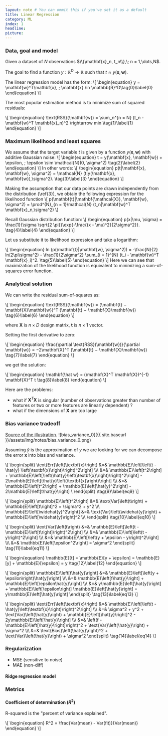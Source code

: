 ```yaml
---
layout: note # You can ommit this if you've set it as a default
title: Linear Regression
category: ML
index: 1
headline:
picture:
---
```


### Data, goal and model

Given a dataset of $N$ observations $\\{\mathbf{x}_n, t_n\\},\; n = 1,\dots,N$.

The goal to find a function $y: \mathbb{R}^D \rightarrow \mathbb{R}$ such that $t \approx y(\mathbf{x}, \mathbf{w})$.

The linear regression model has the form:
\\[
\begin{equation}
y = \mathbf{w}^T\mathbf{x}, \; \mathbf{x} \in \mathbb{R}^D\tag{0}\label{0}
\end{equation}
\\]

The most popular estimation method is to minimize sum of squared residuals:

\\[
\begin{equation}
\text{RSS}(\mathbf{w}) = \sum_n^{n = N} (t_n - \mathbf{w}^T \mathbf{x}_n)^2 \rightarrow min \tag{1}\label{1}
\end{equation}
\\]

### Maximum likelihood and least squares

We assume that the target variable $t$ is given by a function $y(\mathbf{x}, \mathbf{w})$ with additive Gaussian noise:
\\[
\begin{equation}
t = y(\mathbf{x}, \mathbf{w}) + \epsilon, \; \epsilon \sim \mathcal{N}(0, \sigma^2)  \tag{2}\label{2}
\end{equation}
\\]
In other words:
\\[
\begin{equation}
p(t|\mathbf{x}, \mathbf{w}, \sigma^2) = \mathcal{N} (t|y(\mathbf{x}, \mathbf{w}),\sigma^2).  \tag{3}\label{3}
\end{equation}
\\]

Making the assumption that our data points are drawn independently from the distribution (\ref{3}), we obtain the
following expression for the likelihood function
\\[
p(\mathbf{t}|\mathbf{\mathcal{X}}, \mathbf{w}, \sigma^2) = \prod^{N}_{n = 1}\mathcal{N} (t_n|\mathbf{w}^T \mathbf{x}_n,\sigma^2)
\\]

Recall Gaussian distribution function:
\\[
\begin{equation}
p(x|\mu, \sigma) = \frac{1}{\sigma \sqrt{2 \pi}}\exp{-\frac{(x - \mu)^2}{2\sigma^2}}.  \tag{4}\label{4}
\end{equation}
\\]

Let us substitute it to likelihood expression and take a logarithm:

\\[
\begin{equation}
ln (p(\mathbf{t}|\mathbf{w}, \sigma^2)) = -\frac{N}{2} ln(2\pi\sigma^2) - \frac{1}{2\sigma^2} \sum_{i = 1}^{N} (t_i - \mathbf{w}^T \mathbf{x}_i)^2.  \tag{5}\label{5}
\end{equation}
\\]
Here we can see that maximization of the likelihood function  is equivalent to minimizing
a sum-of-squares error function. 


### Analytical solution

We can write the residual sum-of-squares as:

\\[
\begin{equation}
\text{RSS}(\mathbf{w}) = (\mathbf{t} − \mathbf{X}\mathbf{w})^T (\mathbf{t} − \mathbf{X}\mathbf{w}) \tag{6}\label{6}
\end{equation}
\\]

where $\mathbf{X}$ is $n \times D$ design matrix, $\mathbf{t}$ is $n \times 1$ vector.

Setting the first derivative to zero:

\\[
\begin{equation}
\frac{\partial \text{RSS}(\mathbf{w})}{\partial \mathbf{w}} = −2\mathbf{X}^T (\mathbf{t} − \mathbf{X}\mathbf{w}) \tag{7}\label{7}
\end{equation}
\\]

we get the solution:

\\[
\begin{equation}
\mathbf{\hat w} = (\mathbf{X}^T \mathbf{X})^{-1} \mathbf{X}^T t \tag{8}\label{8}
\end{equation}
\\]


Here are the problems:
- what if $\mathbf{X}^T \mathbf{X}$ is singular (number of observations greater than number of features
  or two or more features are linearly dependent) ?
- what if the dimensions of $\mathbf{X}$ are too large



### Bias variance tradeoff
[Source of the illustration](http://scott.fortmann-roe.com/docs/BiasVariance.html).
![bias_variance_0]({{ site.baseurl }}/assets/img/notes/bias_variance_0.png)

Assuming $\hat{y}$ is the approximation of $y$ we are looking for we can decompose the error $\mathbf{x}$ 
into bias and variance.

\\[
\begin{split}
\text{Err}\left(\textbf{x}\right) &=& \mathbb{E}\left[\left(t - \hat{y} \left(\textbf{x}\right)\right)^2\right] \\\\\\
&=& \mathbb{E}\left[t^2\right] + \mathbb{E}\left[\left(\hat{y}\left(\textbf{x}\right)\right)^2\right] - 2\mathbb{E}\left[t\hat{y}\left(\textbf{x}\right)\right] \\\\\\
&=& \mathbb{E}\left[t^2\right] + \mathbb{E}\left[\hat{y}^2\right] - 2\mathbb{E}\left[t\hat{y}\right] \\
\end{split} \tag{9}\label{eq9}
\\]

\\[
\begin{split}
\mathbb{E}\left[t^2\right] &=& \text{Var}\left(t\right) + \mathbb{E}\left[t\right]^2 = \sigma^2 + y^2 \\\\\\
\mathbb{E}\left[\widehat{y}^2\right] &=& \text{Var}\left(\widehat{y}\right) + \mathbb{E}\left[\widehat{y}\right]^2 \\\\\\
\end{split} \tag{10}\label{eq10}
\\]

\\[
\begin{split}
\text{Var}\left(t\right) &=& \mathbb{E}\left[\left(t - \mathbb{E}\left[t\right]\right)^2\right] \\\\\\
&=& \mathbb{E}\left[\left(t - y\right)^2\right] \\\\\\
&=& \mathbb{E}\left[\left(y + \epsilon - y\right)^2\right] \\\\\\
&=& \mathbb{E}\left[\epsilon^2\right] = \sigma^2
\end{split} \tag{11}\label{eq11}
\\]


\\[
\begin{equation}
\mathbb{E}[t] = \mathbb{E}[y + \epsilon] = \mathbb{E}[y] + \mathbb{E}[\epsilon] = y \tag{12}\label{12}
\end{equation}
\\]

\\[
\begin{split}
\mathbb{E}\left[t\hat{y}\right] &=& \mathbb{E}\left[\left(y + \epsilon\right)\hat{y}\right] \\\\\\
&=& \mathbb{E}\left[f\hat{y}\right] + \mathbb{E}\left[\epsilon\hat{y}\right] \\\\\\
&=& y\mathbb{E}\left[\hat{y}\right] + \mathbb{E}\left[\epsilon\right] \mathbb{E}\left[\hat{y}\right]  = y\mathbb{E}\left[\hat{y}\right]
\end{split} \tag{13}\label{eq13}
\\]

\\[
\begin{split}
\text{Err}\left(\textbf{x}\right) &=& \mathbb{E}\left[\left(t - \hat{y}\left(\textbf{x}\right)\right)^2\right] \\\\\\
&=& \sigma^2 + y^2 + \text{Var}\left(\hat{y}\right) + \mathbb{E}\left[\hat{y}\right]^2 - 2y\mathbb{E}\left[\hat{y}\right] \\\\\\
&=& \left(f - \mathbb{E}\left[\hat{y}\right]\right)^2 + \text{Var}\left(\hat{y}\right) + \sigma^2 \\\\\\
&=& \text{Bias}\left(\hat{y}\right)^2 + \text{Var}\left(\hat{y}\right) + \sigma^2
\end{split} \tag{14}\label{eq14}
\\]


### Regularization

- MSE (sensitive to noise)
- MAE (non-diff)

#### Ridge regression model

### Metrics

#### Coefficient of determination ($R^2$)
R-squared is the "percent of variance explained".

\\[
\begin{equation}
R^2 = \frac{Var(mean) - Var(fit)}{Var(mean)}
\end{equation}
\\]